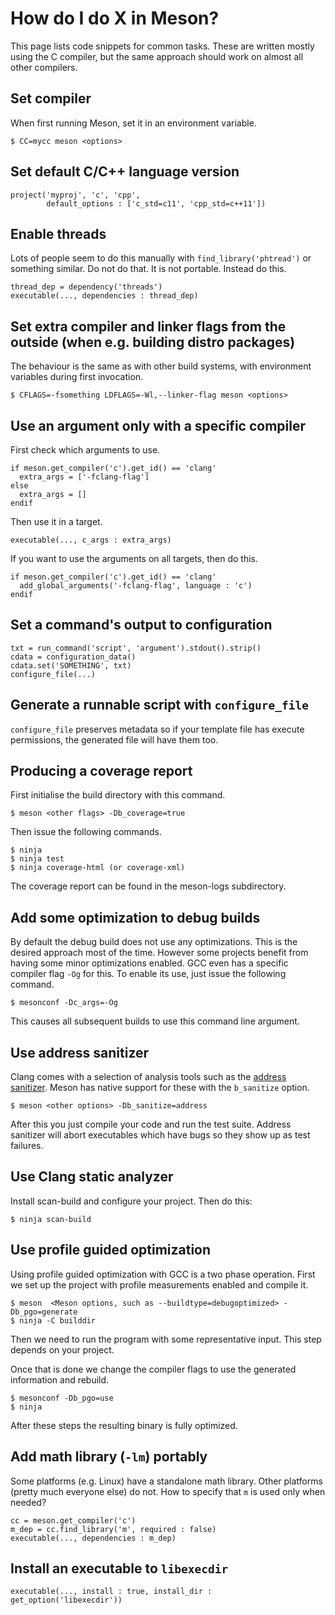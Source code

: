 # How do I do X in Meson?

This page lists code snippets for common tasks. These are written mostly using the C compiler, but the same approach should work on almost all other compilers.

## Set compiler

When first running Meson, set it in an environment variable.

```console
$ CC=mycc meson <options>
```

## Set default C/C++ language version

```meson
project('myproj', 'c', 'cpp',
        default_options : ['c_std=c11', 'cpp_std=c++11'])
```

## Enable threads

Lots of people seem to do this manually with `find_library('phtread')` or something similar. Do not do that. It is not portable. Instead do this.

```meson
thread_dep = dependency('threads')
executable(..., dependencies : thread_dep)
```

## Set extra compiler and linker flags from the outside (when e.g. building distro packages)

The behaviour is the same as with other build systems, with environment variables during first invocation.

```console
$ CFLAGS=-fsomething LDFLAGS=-Wl,--linker-flag meson <options>
```

## Use an argument only with a specific compiler

First check which arguments to use.

```meson
if meson.get_compiler('c').get_id() == 'clang'
  extra_args = ['-fclang-flag']
else
  extra_args = []
endif
```

Then use it in a target.

```meson
executable(..., c_args : extra_args)
```

If you want to use the arguments on all targets, then do this.

```meson
if meson.get_compiler('c').get_id() == 'clang'
  add_global_arguments('-fclang-flag', language : 'c')
endif
```

## Set a command's output to configuration

```meson
txt = run_command('script', 'argument').stdout().strip()
cdata = configuration_data()
cdata.set('SOMETHING', txt)
configure_file(...)
```

## Generate a runnable script with `configure_file`

`configure_file` preserves metadata so if your template file has execute permissions, the generated file will have them too.

## Producing a coverage report

First initialise the build directory with this command.

```console
$ meson <other flags> -Db_coverage=true
```

Then issue the following commands.

```console
$ ninja
$ ninja test
$ ninja coverage-html (or coverage-xml)
```

The coverage report can be found in the meson-logs subdirectory.

## Add some optimization to debug builds ##

By default the debug build does not use any optimizations. This is the desired approach most of the time. However some projects benefit from having some minor optimizations enabled. GCC even has a specific compiler flag `-Og` for this. To enable its use, just issue the following command.

```console
$ mesonconf -Dc_args=-Og
```

This causes all subsequent builds to use this command line argument.

## Use address sanitizer

Clang comes with a selection of analysis tools such as the [address sanitizer](http://clang.llvm.org/docs/AddressSanitizer.html). Meson has native support for these with the `b_sanitize` option.

```console
$ meson <other options> -Db_sanitize=address
```

After this you just compile your code and run the test suite. Address sanitizer will abort executables which have bugs so they show up as test failures.

## Use Clang static analyzer

Install scan-build and configure your project. Then do this:

```console
$ ninja scan-build
```

## Use profile guided optimization

Using profile guided optimization with GCC is a two phase operation. First we set up the project with profile measurements enabled and compile it.

```console
$ meson  <Meson options, such as --buildtype=debugoptimized> -Db_pgo=generate
$ ninja -C builddir
```

Then we need to run the program with some representative input. This step depends on your project.

Once that is done we change the compiler flags to use the generated information and rebuild.

```console
$ mesonconf -Db_pgo=use
$ ninja
```

After these steps the resulting binary is fully optimized.

## Add math library (`-lm`) portably

Some platforms (e.g. Linux) have a standalone math library. Other platforms (pretty much everyone else) do not. How to specify that `m` is used only when needed?

```meson
cc = meson.get_compiler('c')
m_dep = cc.find_library('m', required : false)
executable(..., dependencies : m_dep)
```

## Install an executable to `libexecdir`

```meson
executable(..., install : true, install_dir : get_option('libexecdir'))
```
